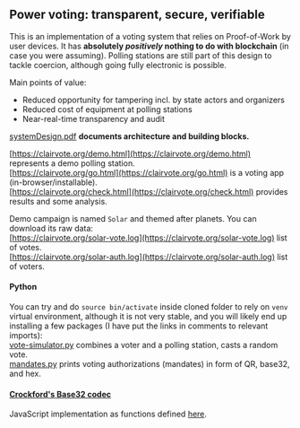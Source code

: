 ## Power voting: transparent, secure, verifiable
This is an implementation of a voting system that relies on Proof-of-Work by user devices. It has **absolutely _positively_ nothing to do with blockchain** (in case you were assuming). Polling stations are still part of this design to tackle coercion, although going fully electronic is possible.

Main points of value:
- Reduced opportunity for tampering incl. by state actors and organizers
- Reduced cost of equipment at polling stations
- Near-real-time transparency and audit 

[systemDesign.pdf](https://github.com/psvz/clairvote/blob/main/systemDesign.pdf) **documents architecture and building blocks.**  

[https://clairvote.org/demo.html](https://clairvote.org/demo.html) represents a demo polling station.  
[https://clairvote.org/go.html](https://clairvote.org/go.html) is a voting app (in-browser/installable).  
[https://clairvote.org/check.html](https://clairvote.org/check.html) provides results and some analysis.  

Demo campaign is named `Solar` and themed after planets. You can download its raw data:  
[https://clairvote.org/solar-vote.log](https://clairvote.org/solar-vote.log) list of votes.  
[https://clairvote.org/solar-auth.log](https://clairvote.org/solar-auth.log) list of voters.  

#### Python
You can try and do `source bin/activate` inside cloned folder to rely on `venv` virtual environment, although it is not very stable, and you will likely end up installing a few packages (I have put the links in comments to relevant imports):  
[vote-simulator.py](https://github.com/psvz/clairvote/blob/main/vote-simulator.py) combines a voter and a polling station, casts a random vote.  
[mandates.py](https://github.com/psvz/clairvote/blob/main/mandates.py) prints voting authorizations (mandates) in form of QR, base32, and hex.  

#### [Crockford's Base32 codec](https://www.crockford.com/base32.html)
JavaScript implementation as functions defined [here](https://github.com/psvz/clairvote/blob/main/frontend/dyn.js).
